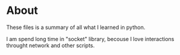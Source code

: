 # About
These files is a summary of all what I learned in python.

I am spend long time in "socket" library, becouse I love interactions throught network and other scripts.
